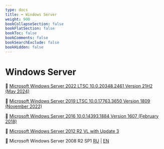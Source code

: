 ```yaml
---
type: docs
title: ➡️ Windows Server
weight: 900
bookCollapseSection: false
bookFlatSection: false
bookToc: false
bookComments: false
bookSearchExclude: false
bookHidden: false
---
```


# Windows Server

🧲 [Microsoft Windows Server 2022 LTSC 10.0.20348.2461 Version 21H2 (May 2024)](magnet:?xt=urn:btih:2de8c5c687a1f4fe97ebbf1a79890eab56e4f71b)

🧲 [Microsoft Windows Server 2019 LTSC 10.0.17763.3650 Version 1809 (November 2022)](magnet:?xt=urn:btih:a8d7005bef3d23fbcddc8d79f82a97b63c4e6e82)

🧲 [Microsoft Windows Server 2016 10.0.14393.1884 Version 1607 (February 2018)](magnet:?xt=urn:btih:dcdee56c058c9bf7626c9af0d1d27c67dc9e5092)

🧲 [Microsoft Windows Server 2012 R2 VL with Update 3](magnet:?xt=urn:btih:03d5ff2a137dc9c935cff045baf82921aa7b24c1)

🧲 Microsoft Windows Server 2008 R2 SP1 [RU](magnet:?xt=urn:btih:b84686fa7977bf2410a1d8e0c77e9dfdb931e274) | [EN](magnet:?xt=urn:btih:9a26846edbdf5820e498b93406e0ab52a7aad3ef)